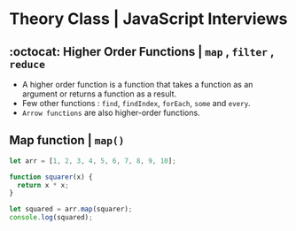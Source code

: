 # Theory Class | JavaScript Interviews

## :octocat: Higher Order Functions | `map` , `filter` , `reduce`

- A higher order function is a function that takes a function as an argument or returns a function as a result.
- Few other functions : `find`, `findIndex`, `forEach`, `some` and `every`.
- `Arrow functions` are also higher-order functions.

## Map function | `map()`

```javascript
let arr = [1, 2, 3, 4, 5, 6, 7, 8, 9, 10];

function squarer(x) {
  return x * x;
}

let squared = arr.map(squarer);
console.log(squared);
```
